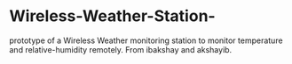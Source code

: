 # Wireless-Weather-Station-
prototype of a Wireless Weather monitoring station to monitor temperature and relative-humidity remotely. 
From ibakshay and akshayib. 

